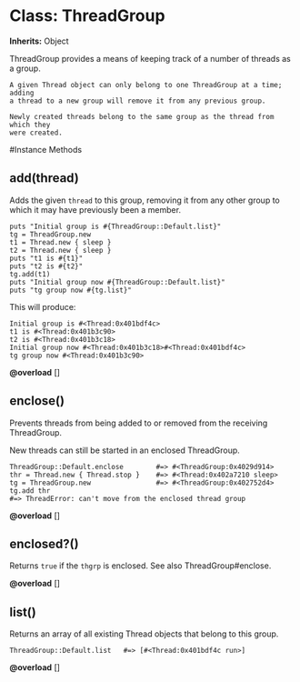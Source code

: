 # Class: ThreadGroup
**Inherits:** Object
    

ThreadGroup provides a means of keeping track of a number of threads as a
    group.

    A given Thread object can only belong to one ThreadGroup at a time; adding
    a thread to a new group will remove it from any previous group.

    Newly created threads belong to the same group as the thread from which they
    were created.



#Instance Methods
## add(thread) [](#method-i-add)
Adds the given `thread` to this group, removing it from any other group to
which it may have previously been a member.

    puts "Initial group is #{ThreadGroup::Default.list}"
    tg = ThreadGroup.new
    t1 = Thread.new { sleep }
    t2 = Thread.new { sleep }
    puts "t1 is #{t1}"
    puts "t2 is #{t2}"
    tg.add(t1)
    puts "Initial group now #{ThreadGroup::Default.list}"
    puts "tg group now #{tg.list}"

This will produce:

    Initial group is #<Thread:0x401bdf4c>
    t1 is #<Thread:0x401b3c90>
    t2 is #<Thread:0x401b3c18>
    Initial group now #<Thread:0x401b3c18>#<Thread:0x401bdf4c>
    tg group now #<Thread:0x401b3c90>

**@overload** [] 

## enclose() [](#method-i-enclose)
Prevents threads from being added to or removed from the receiving
ThreadGroup.

New threads can still be started in an enclosed ThreadGroup.

    ThreadGroup::Default.enclose        #=> #<ThreadGroup:0x4029d914>
    thr = Thread.new { Thread.stop }    #=> #<Thread:0x402a7210 sleep>
    tg = ThreadGroup.new                #=> #<ThreadGroup:0x402752d4>
    tg.add thr
    #=> ThreadError: can't move from the enclosed thread group

**@overload** [] 

## enclosed?() [](#method-i-enclosed?)
Returns `true` if the `thgrp` is enclosed. See also ThreadGroup#enclose.

**@overload** [] 

## list() [](#method-i-list)
Returns an array of all existing Thread objects that belong to this group.

    ThreadGroup::Default.list   #=> [#<Thread:0x401bdf4c run>]

**@overload** [] 

